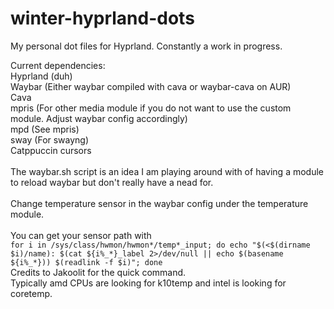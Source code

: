 # winter-hyprland-dots
My personal dot files for Hyprland. Constantly a work in progress.

Current dependencies:\
Hyprland (duh)\
Waybar (Either waybar compiled with cava or waybar-cava on AUR)\
Cava\
mpris (For other media module if you do not want to use the custom module. Adjust waybar config accordingly)\
mpd (See mpris)\
sway (For swayng)\
Catppuccin cursors\
\
The waybar.sh script is an idea I am playing around with of having a module to reload waybar but don't really have a nead for.\
\
Change temperature sensor in the waybar config under the temperature module.\
\
You can get your sensor path with\
```for i in /sys/class/hwmon/hwmon*/temp*_input; do echo "$(<$(dirname $i)/name): $(cat ${i%_*}_label 2>/dev/null || echo $(basename ${i%_*})) $(readlink -f $i)"; done ```\
Credits to Jakoolit for the quick command.\
Typically amd CPUs are looking for k10temp and intel is looking for coretemp.
